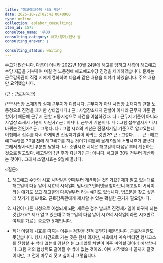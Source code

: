 ```yaml
---
title: '해고예고수당 시효 계산'
date: 2025-10-22T02:41:00+0900
type: online
collection: eplabor_consultings
item_id: 1575
consultee_name: '무OO'
consulting_category: 해고/징계/인사 등
consulting_answer: |
    
consulting_status: waiting
---
```


수고가 많습니다.
다름이 아니라 2022년 10월 24일에 해고를 당하고 사측이 해고예고수당 지급을 거부하여
며칠 전 노동청에 해고예고수당 진정을 제기하였습니다.
문제는 근로감독관이 직접 저에게 전화하여 다음과 같은 내용을 이야기 하였습니다.
주요 내용만 요약했습니다.

(근 : 근로감독관)

 (***사업장 소재지와 실제 근무지가 다릅니다. 근무지가 아닌 사업장 소재지의 관할 노동청으로 진정을 제기한 상태입니다.)
  근 : 사업장소재지 관할이 아니라 근무지 기준 관할이기 때문에 근무지 관할 노동지청으로 사건을 이첩하겠다.
  나 : 근무지 기준이 아니라 사업장 소재지 기준이 아닌가?
  근 : 아니다. 근무지 기준이다. 
  나 : 그럼 접수일자가 다시 바뀌는 것인가?
  근 : 그렇다.
  나 : 그럼 시효의 계산은 진정제기일 기준으로 알고있는데 이첩해서 접수를 다시 하게되면 진정제기일이 바뀌는 것인가?
  근 : 그렇다.
  .
  .
  . 
  근 : 해고예고수당은 30일 전에 해고예고를 하는 것이기 때문에 올해 9월에 소멸시효가 끝났다. 그래서 형사적인 부분만 남았다.
  나 : 소멸시효 시작은 해고일의 다음날 부터 계산하는 것으로 알고있다. 해고일의 3년 후가 아닌가? 
  근 : 아니다. 해고일 30일 전부터 계산하는 것이다. 그래서 소멸시효는 9월에 끝났다.


&lt;질문&gt;
1. 해고예고 수당의  시효 시작일은 언제부터 계산하는 것인가요?
  제가 알고 있는대로 해고일의 다음 날이 시효의 시작일이 맞나요?
  인터넷을 찾아보니 해고일이 시작이라는 얘기도 있고 해고일의 다음날부터 라는 얘기도 있습니다. 법조문을 찾고 싶은데 찾기가 힘드네요. 근로감독관에게 제시할 수 있는 확실한 근거가 필요합니다.
  
2. 사건이 다른 지청으로 이첩되게 되면 새로운 접수 날짜로 진정제기일이 바뀌게 되는 것인가요?
  제가 알고 있는대로 해고일의 다음 날이 시효의 시작일이라면 시효만료 여부를 가르는 중요한 문제입니다.
  
- 제가 이렇게 시효를 따지는 이유는 검찰을 전혀 못믿기 때문입니다. 근로감독관도 못믿습니다. 형사 사건으로 가는 것은 원치 않지만, 사측에서 계속 버티면 형사고소를 진행할 수 밖에 없는데 검찰은 늘 그래왔듯 처벌이 아주 미약할 것이라 예상합니다. 그럼 저의 협상력도 떨어질 수 밖에 없는 것이죠. 이미 시작했으니 끝까지 갈것이지만, 그 전에 마무리 짓고 싶어서 그렇습니다. 

